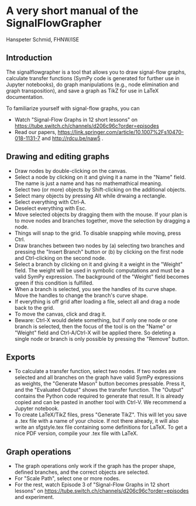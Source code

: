 # A very short manual of the SignalFlowGrapher

Hanspeter Schmid, FHNW/ISE

## Introduction

The signalflowgrapher is a tool that allows you to draw signal-flow graphs, calculate transfer functions (SymPy code is generated for further use in Jupyter notebooks), do graph manipulations (e.g., node elimination and graph transposition), and save a graph as TikZ for use in LaTeX documentation.

To familiarize yourself with signal-flow graphs, you can
- Watch "Signal-Flow Graphs in 12 short lessons" on https://tube.switch.ch/channels/d206c96c?order=episodes
- Read our papers, https://link.springer.com/article/10.1007%2Fs10470-018-1131-7 and http://rdcu.be/naw5 .

## Drawing and editing graphs

- Draw nodes by double-clicking on the canvas. 
- Select a node by clicking on it and giving it a name in the "Name" field. The name is just a name and has no mathemathical meaning.
- Select two (or more) objects by Shift-clicking on the additional objects.
- Select many objects by pressing Alt while drwaing a rectangle.
- Select everything with Ctrl-A.
- Deselect everything with Esc.
- Move selected objects by dragging them with the mouse. If your plan is to move nodes and branches together, move the selection by dragging a node.
- Things will snap to the grid. To disable snapping while moving, press Ctrl.
- Draw branches between two nodes by (a) selecting two branches and pressing the "Insert Branch" button or (b) by clicking on the first node and Ctrl-clicking on the second node.
- Select a branch by clicking on it and giving it a weight in the "Weight" field. The weight will be used in symbolic computations and must be a valid SymPy expression. The background of the "Weight" field becomes green if this condition is fulfilled.
- When a branch is selected, you see the handles of its curve shape. Move the handles to change the branch's curve shape.
- If everything is off grid after loading a file, select all and drag a node back to the grid.
- To move the canvas, click and drag it.
- Beware: Ctrl-X would delete something, but if only one node or one branch is selected, then the focus of the tool is on the "Name" or "Weight" field and Ctrl-A/Ctrl-X will be applied there. So deleting a single node or branch is only possible by pressing the "Remove" button.

## Exports

- To calculate a transfer function, select two nodes. If two nodes are selected and all branches on the graph have valid SymPy expressions as weights, the "Generate Mason" button becomes pressable. Press it, and the "Evaluated Output" shows the transfer function. The "Output" contains the Python code required to generate that result. It is already copied and can be pasted in another tool with Ctrl-V. We recommend a Jupyter notebook.
- To create LaTeX/TikZ files, press "Generate TikZ". This will let you save a .tex file with a name of your choice. If not there already, it will also write an sfgstyle.tex file containing some definitions for LaTeX. To get a nice PDF version, compile your .tex file with LaTeX.

## Graph operations

- The graph operations only work if the graph has the proper shape, defined branches, and the correct objects are selected.
- For "Scale Path", select one or more nodes.
- For the rest, watch Episode 3 of "Signal-Flow Graphs in 12 short lessons" on https://tube.switch.ch/channels/d206c96c?order=episodes and experiment.

